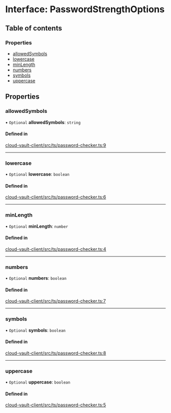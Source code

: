 # Interface: PasswordStrengthOptions

## Table of contents

### Properties

- [allowedSymbols](PasswordStrengthOptions.md#allowedsymbols)
- [lowercase](PasswordStrengthOptions.md#lowercase)
- [minLength](PasswordStrengthOptions.md#minlength)
- [numbers](PasswordStrengthOptions.md#numbers)
- [symbols](PasswordStrengthOptions.md#symbols)
- [uppercase](PasswordStrengthOptions.md#uppercase)

## Properties

### allowedSymbols

• `Optional` **allowedSymbols**: `string`

#### Defined in

[cloud-vault-client/src/ts/password-checker.ts:9](https://gitlab.com/i3-market/code/wp3/t3.2/i3m-wallet-monorepo/-/blob/fe110225/packages/cloud-vault-client/src/ts/password-checker.ts#L9)

___

### lowercase

• `Optional` **lowercase**: `boolean`

#### Defined in

[cloud-vault-client/src/ts/password-checker.ts:6](https://gitlab.com/i3-market/code/wp3/t3.2/i3m-wallet-monorepo/-/blob/fe110225/packages/cloud-vault-client/src/ts/password-checker.ts#L6)

___

### minLength

• `Optional` **minLength**: `number`

#### Defined in

[cloud-vault-client/src/ts/password-checker.ts:4](https://gitlab.com/i3-market/code/wp3/t3.2/i3m-wallet-monorepo/-/blob/fe110225/packages/cloud-vault-client/src/ts/password-checker.ts#L4)

___

### numbers

• `Optional` **numbers**: `boolean`

#### Defined in

[cloud-vault-client/src/ts/password-checker.ts:7](https://gitlab.com/i3-market/code/wp3/t3.2/i3m-wallet-monorepo/-/blob/fe110225/packages/cloud-vault-client/src/ts/password-checker.ts#L7)

___

### symbols

• `Optional` **symbols**: `boolean`

#### Defined in

[cloud-vault-client/src/ts/password-checker.ts:8](https://gitlab.com/i3-market/code/wp3/t3.2/i3m-wallet-monorepo/-/blob/fe110225/packages/cloud-vault-client/src/ts/password-checker.ts#L8)

___

### uppercase

• `Optional` **uppercase**: `boolean`

#### Defined in

[cloud-vault-client/src/ts/password-checker.ts:5](https://gitlab.com/i3-market/code/wp3/t3.2/i3m-wallet-monorepo/-/blob/fe110225/packages/cloud-vault-client/src/ts/password-checker.ts#L5)
